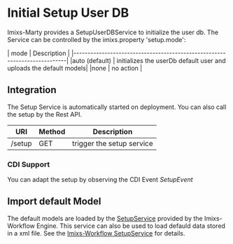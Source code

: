 # Initial Setup User DB

Imixs-Marty provides a SetupUserDBService to initialize the user db. The Service can be controlled by the 
imixs.property 'setup.mode':


| mode  		| Description                               						|
|---------------------------------------------------------------------------|
|auto (default)	| initializes the userDb default user and uploads the default models|
|none			| no action 														|

## Integration
The Setup Service is automatically started on deployment. You can also call the setup by the Rest API.



| URI                                           | Method| Description                                                           | 
|-----------------------------------------------|-------|----------------------------------------------------------------|
| /setup                                        | GET  | trigger the setup service |



### CDI Support 


You can adapt the setup by observing the CDI Event _SetupEvent_



## Import default Model

The default models are loaded by the [SetupService](https://www.imixs.org/doc/engine/setupservice.html) provided by the Imixs-Workflow Engine.
This service can also be used to load defauld data stored in a xml file.
See the   [Imixs-Workflow SetupService](https://www.imixs.org/doc/engine/setupservice.html) for details.

